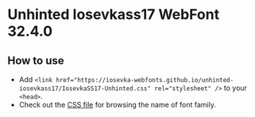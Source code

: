 # Unhinted Iosevkass17 WebFont 32.4.0

## How to use

- Add `<link href="https://iosevka-webfonts.github.io/unhinted-iosevkass17/IosevkaSS17-Unhinted.css" rel="stylesheet" />` to your `<head>`.
- Check out the [CSS file](./IosevkaSS17-Unhinted.css) for browsing the name of font family.
